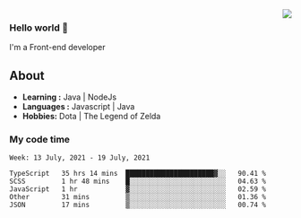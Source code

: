 <img align='right' src="https://github-readme-stats.vercel.app/api?username=jumodada&show_icons=true&theme=vue">

### Hello world 👋

I'm a Front-end developer 
    
## About
-  **Learning :** Java | NodeJs
-  **Languages :** Javascript | Java
-  **Hobbies:** Dota | The Legend of Zelda

### My code time

<!--START_SECTION:waka-->
```text
Week: 13 July, 2021 - 19 July, 2021

TypeScript   35 hrs 14 mins  ██████████████████████▓░░   90.41 % 
SCSS         1 hr 48 mins    █░░░░░░░░░░░░░░░░░░░░░░░░   04.63 % 
JavaScript   1 hr            ▓░░░░░░░░░░░░░░░░░░░░░░░░   02.59 % 
Other        31 mins         ▒░░░░░░░░░░░░░░░░░░░░░░░░   01.36 % 
JSON         17 mins         ▒░░░░░░░░░░░░░░░░░░░░░░░░   00.74 % 
```
<!--END_SECTION:waka-->
